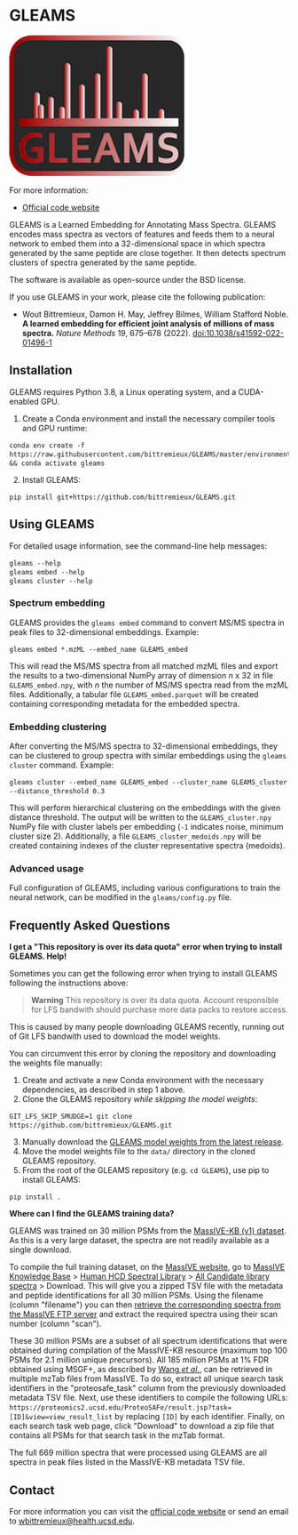 GLEAMS
======

![GLEAMS](gleams_logo.png)

For more information:

* [Official code website](https://github.com/bittremieux/GLEAMS)

GLEAMS is a Learned Embedding for Annotating Mass Spectra.
GLEAMS encodes mass spectra as vectors of features and feeds them to a neural network to embed them into a 32-dimensional space in which spectra generated by the same peptide are close together.
It then detects spectrum clusters of spectra generated by the same peptide.

The software is available as open-source under the BSD license.

If you use GLEAMS in your work, please cite the following publication:

- Wout Bittremieux, Damon H. May, Jeffrey Bilmes, William Stafford Noble. **A learned embedding for efficient joint analysis of millions of mass spectra.** _Nature Methods_ 19, 675–678 (2022). [doi:10.1038/s41592-022-01496-1](https://doi.org/10.1038/s41592-022-01496-1)

Installation
------------

GLEAMS requires Python 3.8, a Linux operating system, and a CUDA-enabled GPU.

1. Create a Conda environment and install the necessary compiler tools and GPU runtime:
```
conda env create -f https://raw.githubusercontent.com/bittremieux/GLEAMS/master/environment.yml && conda activate gleams
```
2. Install GLEAMS:
```
pip install git+https://github.com/bittremieux/GLEAMS.git
```

Using GLEAMS
------------

For detailed usage information, see the command-line help messages:

```
gleams --help
gleams embed --help
gleams cluster --help
```

### Spectrum embedding

GLEAMS provides the `gleams embed` command to convert MS/MS spectra in peak files to 32-dimensional embeddings. Example:

```
gleams embed *.mzML --embed_name GLEAMS_embed
```

This will read the MS/MS spectra from all matched mzML files and export the results to a two-dimensional NumPy array of dimension _n_ x 32 in file `GLEAMS_embed.npy`, with _n_ the number of MS/MS spectra read from the mzML files.
Additionally, a tabular file `GLEAMS_embed.parquet` will be created containing corresponding metadata for the embedded spectra.

### Embedding clustering

After converting the MS/MS spectra to 32-dimensional embeddings, they can be clustered to group spectra with similar embeddings using the `gleams cluster` command. Example:

```
gleams cluster --embed_name GLEAMS_embed --cluster_name GLEAMS_cluster --distance_threshold 0.3
```

This will perform hierarchical clustering on the embeddings with the given distance threshold.
The output will be written to the `GLEAMS_cluster.npy` NumPy file with cluster labels per embedding (`-1` indicates noise, minimum cluster size 2).
Additionally, a file `GLEAMS_cluster_medoids.npy` will be created containing indexes of the cluster representative spectra (medoids).

### Advanced usage

Full configuration of GLEAMS, including various configurations to train the neural network, can be modified in the `gleams/config.py` file.

Frequently Asked Questions
--------------------------

**I get a "This repository is over its data quota" error when trying to install GLEAMS. Help!**

Sometimes you can get the following error when trying to install GLEAMS following the instructions above:

> **Warning**
> This repository is over its data quota. Account responsible for LFS bandwith should purchase more data packs to restore access.

This is caused by many people downloading GLEAMS recently, running out of Git LFS bandwith used to download the model weights.

You can circumvent this error by cloning the repository and downloading the weights file manually:

1. Create and activate a new Conda environment with the necessary dependencies, as described in step 1 above.
2. Clone the GLEAMS repository _while skipping the model weights_:
```
GIT_LFS_SKIP_SMUDGE=1 git clone https://github.com/bittremieux/GLEAMS.git
```
3. Manually download the [GLEAMS model weights from the latest release](https://github.com/bittremieux/GLEAMS/releases/download/v0.3/gleams_82c0124b.hdf5).
4. Move the model weights file to the `data/` directory in the cloned GLEAMS repository.
5. From the root of the GLEAMS repository (e.g. `cd GLEAMS`), use pip to install GLEAMS:
```
pip install .
```

**Where can I find the GLEAMS training data?**

GLEAMS was trained on 30 million PSMs from the [MassIVE-KB (v1) dataset](https://massive.ucsd.edu/ProteoSAFe/static/massive-kb-libraries.jsp).
As this is a very large dataset, the spectra are not readily available as a single download.

To compile the full training dataset, on the [MassIVE website](https://massive.ucsd.edu/ProteoSAFe/static/massive.jsp), go to [MassIVE Knowledge Base](https://massive.ucsd.edu/ProteoSAFe/static/massive-kb-libraries.jsp) > [Human HCD Spectral Library](https://massive.ucsd.edu/ProteoSAFe/status.jsp?task=82c0124b6053407fa41ba98f53fd8d89) > [All Candidate library spectra](https://massive.ucsd.edu/ProteoSAFe/result.jsp?task=82c0124b6053407fa41ba98f53fd8d89&view=candidate_library_spectra) > Download.
This will give you a zipped TSV file with the metadata and peptide identifications for all 30 million PSMs.
Using the filename (column "filename") you can then [retrieve the corresponding spectra from the MassIVE FTP server](https://github.com/bittremieux/GLEAMS/blob/master/gleams/metadata/metadata.py#L176) and extract the required spectra using their scan number (column "scan").

These 30 million PSMs are a subset of all spectrum identifications that were obtained during compilation of the MassIVE-KB resource (maximum top 100 PSMs for 2.1 million unique precursors).
All 185 million PSMs at 1% FDR obtained using MSGF+, as described by [Wang _et al._](https://doi.org/10.1016/j.cels.2018.08.004), can be retrieved in multiple mzTab files from MassIVE.
To do so, extract all unique search task identifiers in the "proteosafe_task" column from the previously downloaded metadata TSV file.
Next, use these identifiers to compile the following URLs: `https://proteomics2.ucsd.edu/ProteoSAFe/result.jsp?task=[ID]&view=view_result_list` by replacing `[ID]` by each identifier.
Finally, on each search task web page, click "Download" to download a zip file that contains all PSMs for that search task in the mzTab format.

The full 669 million spectra that were processed using GLEAMS are all spectra in peak files listed in the MassIVE-KB metadata TSV file.

Contact
-------

For more information you can visit the [official code website](https://github.com/bittremieux/GLEAMS) or send an email to <wbittremieux@health.ucsd.edu>.
